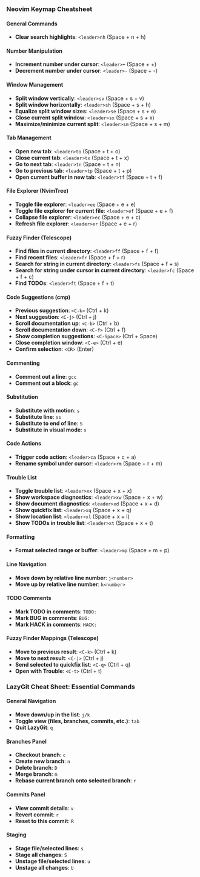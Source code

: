 ### Neovim Keymap Cheatsheet

#### General Commands
- **Clear search highlights**: `<leader>nh` (Space + n + h)

#### Number Manipulation
- **Increment number under cursor**: `<leader>+` (Space + +)
- **Decrement number under cursor**: `<leader>-` (Space + -)

#### Window Management
- **Split window vertically**: `<leader>sv` (Space + s + v)
- **Split window horizontally**: `<leader>sh` (Space + s + h)
- **Equalize split window sizes**: `<leader>se` (Space + s + e)
- **Close current split window**: `<leader>sx` (Space + s + x)
- **Maximize/minimize current split**: `<leader>sm` (Space + s + m)

#### Tab Management
- **Open new tab**: `<leader>to` (Space + t + o)
- **Close current tab**: `<leader>tx` (Space + t + x)
- **Go to next tab**: `<leader>tn` (Space + t + n)
- **Go to previous tab**: `<leader>tp` (Space + t + p)
- **Open current buffer in new tab**: `<leader>tf` (Space + t + f)

#### File Explorer (NvimTree)
- **Toggle file explorer**: `<leader>ee` (Space + e + e)
- **Toggle file explorer for current file**: `<leader>ef` (Space + e + f)
- **Collapse file explorer**: `<leader>ec` (Space + e + c)
- **Refresh file explorer**: `<leader>er` (Space + e + r)

#### Fuzzy Finder (Telescope)
- **Find files in current directory**: `<leader>ff` (Space + f + f)
- **Find recent files**: `<leader>fr` (Space + f + r)
- **Search for string in current directory**: `<leader>fs` (Space + f + s)
- **Search for string under cursor in current directory**: `<leader>fc` (Space + f + c)
- **Find TODOs**: `<leader>ft` (Space + f + t)

#### Code Suggestions (cmp)
- **Previous suggestion**: `<C-k>` (Ctrl + k)
- **Next suggestion**: `<C-j>` (Ctrl + j)
- **Scroll documentation up**: `<C-b>` (Ctrl + b)
- **Scroll documentation down**: `<C-f>` (Ctrl + f)
- **Show completion suggestions**: `<C-Space>` (Ctrl + Space)
- **Close completion window**: `<C-e>` (Ctrl + e)
- **Confirm selection**: `<CR>` (Enter)

#### Commenting
- **Comment out a line**: `gcc`
- **Comment out a block**: `gc`

#### Substitution
- **Substitute with motion**: `s`
- **Substitute line**: `ss`
- **Substitute to end of line**: `S`
- **Substitute in visual mode**: `s`

#### Code Actions
- **Trigger code action**: `<leader>ca` (Space + c + a)
- **Rename symbol under cursor**: `<leader>rm` (Space + r + m)

#### Trouble List
- **Toggle trouble list**: `<leader>xx` (Space + x + x)
- **Show workspace diagnostics**: `<leader>xw` (Space + x + w)
- **Show document diagnostics**: `<leader>xd` (Space + x + d)
- **Show quickfix list**: `<leader>xq` (Space + x + q)
- **Show location list**: `<leader>xl` (Space + x + l)
- **Show TODOs in trouble list**: `<leader>xt` (Space + x + t)

#### Formatting
- **Format selected range or buffer**: `<leader>mp` (Space + m + p)

#### Line Navigation
- **Move down by relative line number**: `j<number>`
- **Move up by relative line number**: `k<number>`

#### TODO Comments
- **Mark TODO in comments**: `TODO:`
- **Mark BUG in comments**: `BUG:`
- **Mark HACK in comments**: `HACK:`

#### Fuzzy Finder Mappings (Telescope)
- **Move to previous result**: `<C-k>` (Ctrl + k)
- **Move to next result**: `<C-j>` (Ctrl + j)
- **Send selected to quickfix list**: `<C-q>` (Ctrl + q)
- **Open with Trouble**: `<C-t>` (Ctrl + t)

### LazyGit Cheat Sheet: Essential Commands

#### General Navigation
- **Move down/up in the list**: `j/k`
- **Toggle view (files, branches, commits, etc.)**: `tab`
- **Quit LazyGit**: `q`

#### Branches Panel
- **Checkout branch**: `c`
- **Create new branch**: `n`
- **Delete branch**: `D`
- **Merge branch**: `m`
- **Rebase current branch onto selected branch**: `r`

#### Commits Panel
- **View commit details**: `v`
- **Revert commit**: `r`
- **Reset to this commit**: `R`

#### Staging
- **Stage file/selected lines**: `s`
- **Stage all changes**: `S`
- **Unstage file/selected lines**: `u`
- **Unstage all changes**: `U`
